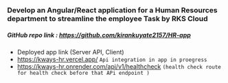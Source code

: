 ﻿### Develop an Angular/React application for a Human Resources department to streamline the employee Task by RKS Cloud
 
##### GitHub repo link : https://github.com/kirankuyate2157/HR-app
- Deployed app link (Server API, Client)
- https://kways-hr.vercel.app/   `Api integration in app in proegress `
- https://kways-hr.onrender.com/api/v1/healthcheck  `(health check route for health check before that APi endpoint )`
